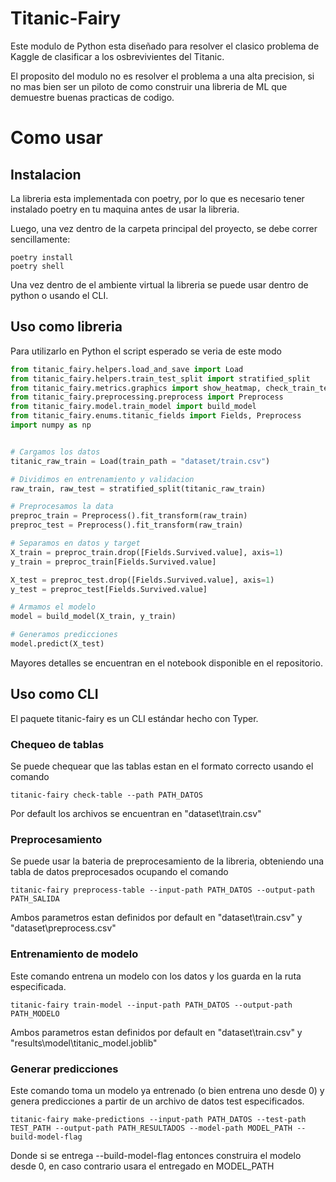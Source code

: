 # Titanic-Fairy
Este modulo de Python esta diseñado para resolver el clasico problema de Kaggle de clasificar a los osbrevivientes del Titanic.

El proposito del modulo no es resolver el problema a una alta precision, si no mas bien ser un piloto de como construir una libreria de ML que demuestre buenas practicas de codigo. 


# Como usar


## Instalacion 

La libreria esta implementada con poetry, por lo que es necesario tener instalado poetry en tu maquina antes de usar la libreria. 

Luego, una vez dentro de la carpeta principal del proyecto, se debe correr sencillamente:

```
poetry install
poetry shell
```

Una vez dentro de el ambiente virtual la libreria se puede usar dentro de python o usando el CLI. 

## Uso como libreria

Para utilizarlo en Python el script esperado se veria de este modo

```python 
from titanic_fairy.helpers.load_and_save import Load
from titanic_fairy.helpers.train_test_split import stratified_split
from titanic_fairy.metrics.graphics import show_heatmap, check_train_test_split
from titanic_fairy.preprocessing.preprocess import Preprocess
from titanic_fairy.model.train_model import build_model
from titanic_fairy.enums.titanic_fields import Fields, Preprocess
import numpy as np


# Cargamos los datos
titanic_raw_train = Load(train_path = "dataset/train.csv")

# Dividimos en entrenamiento y validacion
raw_train, raw_test = stratified_split(titanic_raw_train)

# Preprocesamos la data
preproc_train = Preprocess().fit_transform(raw_train)
preproc_test = Preprocess().fit_transform(raw_train)

# Separamos en datos y target
X_train = preproc_train.drop([Fields.Survived.value], axis=1)
y_train = preproc_train[Fields.Survived.value]

X_test = preproc_test.drop([Fields.Survived.value], axis=1)
y_test = preproc_test[Fields.Survived.value]

# Armamos el modelo
model = build_model(X_train, y_train)

# Generamos predicciones
model.predict(X_test)
```

Mayores detalles se encuentran en el notebook disponible en el repositorio.

## Uso como CLI 

El paquete titanic-fairy es un CLI estándar hecho con Typer.

### Chequeo de tablas

Se puede chequear que las tablas estan en el formato correcto usando el comando 

```
titanic-fairy check-table --path PATH_DATOS
```

Por default los archivos se encuentran en "dataset\train.csv"

### Preprocesamiento

Se puede usar la bateria de preprocesamiento de la libreria, obteniendo una tabla de datos preprocesados ocupando el comando 

```
titanic-fairy preprocess-table --input-path PATH_DATOS --output-path PATH_SALIDA
```
Ambos parametros estan definidos por default en "dataset\train.csv" y "dataset\preprocess.csv"

### Entrenamiento de modelo

Este comando entrena un modelo con los datos y los guarda en la ruta especificada. 

```
titanic-fairy train-model --input-path PATH_DATOS --output-path PATH_MODELO
```
Ambos parametros estan definidos por default en "dataset\train.csv" y "results\model\titanic_model.joblib"

### Generar predicciones 

Este comando toma un modelo ya entrenado (o bien entrena uno desde 0)
y genera predicciones a partir de un archivo de datos test especificados. 

```
titanic-fairy make-predictions --input-path PATH_DATOS --test-path TEST_PATH --output-path PATH_RESULTADOS --model-path MODEL_PATH --build-model-flag
```
Donde si se entrega --build-model-flag entonces construira el modelo desde 0, en caso contrario usara el entregado en MODEL_PATH